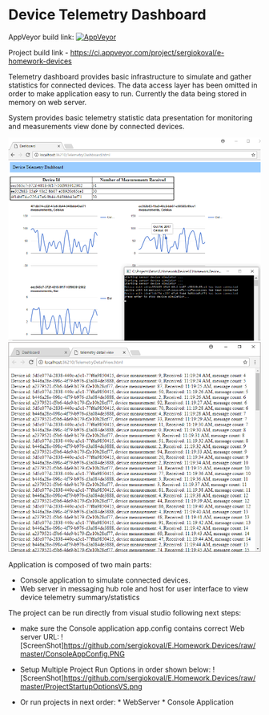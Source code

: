 # Device Telemetry Dashboard

AppVeyor build link: [![AppVeyor](https://ci.appveyor.com/api/projects/status/github/sergiokoval/E.Homework.Devices?branch=master&svg=true)](https://ci.appveyor.com/project/sergiokoval/e-homework-devices)

Project build link - https://ci.appveyor.com/project/sergiokoval/e-homework-devices

Telemetry dashboard provides basic infrastructure to simulate and gather statistics for connected devices.
The data access layer has been omitted in order to make application easy to run.
Currently the data being stored in memory on web server.

System provides basic telemetry statistic data presentation for monitoring and  measurements view done by connected devices.


![ScreenShot](https://github.com/sergiokoval/E.Homework.Devices/raw/master/UI_Screenshot.png)
![ScreenShot](https://github.com/sergiokoval/E.Homework.Devices/raw/master/TelemetryDetailView.png)

Application is composed of two main parts:

 - Console application to simulate connected devices.
 - Web server in messaging hub role and host for user interface to view device telemetry summary/statistics
 
 The project can be run directly from visual studio following next steps:
  - make sure the Console application app.config contains correct Web server URL:
    ![ScreenShot]https://github.com/sergiokoval/E.Homework.Devices/raw/master/ConsoleAppConfig.PNG
    
  - Setup Multiple Project Run Options in order shown below:
   ![ScreenShot]https://github.com/sergiokoval/E.Homework.Devices/raw/master/ProjectStartupOptionsVS.png
   
   - Or run projects in next order:
    * WebServer
    * Console Application
 


